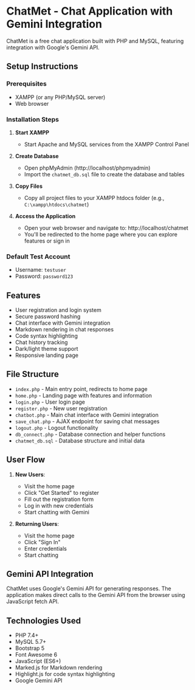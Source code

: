 # ChatMet - Chat Application with Gemini Integration

ChatMet is a free chat application built with PHP and MySQL, featuring integration with Google's Gemini API.

## Setup Instructions

### Prerequisites
- XAMPP (or any PHP/MySQL server)
- Web browser

### Installation Steps

1. **Start XAMPP**
   - Start Apache and MySQL services from the XAMPP Control Panel

2. **Create Database**
   - Open phpMyAdmin (http://localhost/phpmyadmin)
   - Import the `chatmet_db.sql` file to create the database and tables

3. **Copy Files**
   - Copy all project files to your XAMPP htdocs folder (e.g., `C:\xampp\htdocs\chatmet`)

4. **Access the Application**
   - Open your web browser and navigate to: http://localhost/chatmet
   - You'll be redirected to the home page where you can explore features or sign in

### Default Test Account
- Username: `testuser`
- Password: `password123`

## Features

- User registration and login system
- Secure password hashing
- Chat interface with Gemini integration
- Markdown rendering in chat responses
- Code syntax highlighting
- Chat history tracking
- Dark/light theme support
- Responsive landing page

## File Structure

- `index.php` - Main entry point, redirects to home page
- `home.php` - Landing page with features and information
- `login.php` - User login page
- `register.php` - New user registration
- `chatbot.php` - Main chat interface with Gemini integration
- `save_chat.php` - AJAX endpoint for saving chat messages
- `logout.php` - Logout functionality
- `db_connect.php` - Database connection and helper functions
- `chatmet_db.sql` - Database structure and initial data

## User Flow

1. **New Users**:
   - Visit the home page
   - Click "Get Started" to register
   - Fill out the registration form
   - Log in with new credentials
   - Start chatting with Gemini

2. **Returning Users**:
   - Visit the home page
   - Click "Sign In"
   - Enter credentials
   - Start chatting

## Gemini API Integration

ChatMet uses Google's Gemini API for generating responses. The application makes direct calls to the Gemini API from the browser using JavaScript fetch API.

## Technologies Used

- PHP 7.4+
- MySQL 5.7+
- Bootstrap 5
- Font Awesome 6
- JavaScript (ES6+)
- Marked.js for Markdown rendering
- Highlight.js for code syntax highlighting
- Google Gemini API
